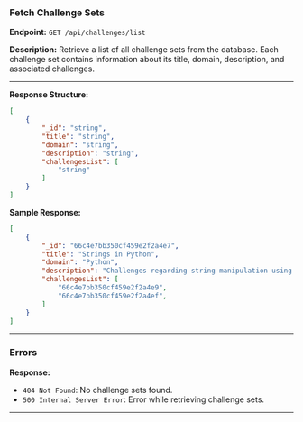 ### Fetch Challenge Sets

**Endpoint:** `GET /api/challenges/list`

**Description:** Retrieve a list of all challenge sets from the database. Each challenge set contains information about its title, domain, description, and associated challenges.

---

**Response Structure:**

```json
[
    {
        "_id": "string",
        "title": "string",
        "domain": "string",
        "description": "string",
        "challengesList": [
            "string"
        ]
    }
]
```

**Sample Response:**

```json
[
    {
        "_id": "66c4e7bb350cf459e2f2a4e7",
        "title": "Strings in Python",
        "domain": "Python",
        "description": "Challenges regarding string manipulation using Python",
        "challengesList": [
            "66c4e7bb350cf459e2f2a4e9",
            "66c4e7bb350cf459e2f2a4ef",
        ]
    }
]
```

---

### Errors

**Response:**

- `404 Not Found`: No challenge sets found.
- `500 Internal Server Error`: Error while retrieving challenge sets.

---
